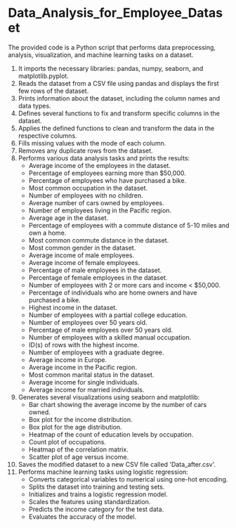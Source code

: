 # Data_Analysis_for_Employee_Dataset
The provided code is a Python script that performs data preprocessing, analysis, visualization, and machine learning tasks on a dataset.  
1. It imports the necessary libraries: pandas, numpy, seaborn, and matplotlib.pyplot.
2. Reads the dataset from a CSV file using pandas and displays the first few rows of the dataset.
3. Prints information about the dataset, including the column names and data types.
4. Defines several functions to fix and transform specific columns in the dataset.
5. Applies the defined functions to clean and transform the data in the respective columns.
6. Fills missing values with the mode of each column.
7. Removes any duplicate rows from the dataset.
8. Performs various data analysis tasks and prints the results:
   - Average income of the employees in the dataset.
   - Percentage of employees earning more than $50,000.
   - Percentage of employees who have purchased a bike.
   - Most common occupation in the dataset.
   - Number of employees with no children.
   - Average number of cars owned by employees.
   - Number of employees living in the Pacific region.
   - Average age in the dataset.
   - Percentage of employees with a commute distance of 5-10 miles and own a home.
   - Most common commute distance in the dataset.
   - Most common gender in the dataset.
   - Average income of male employees.
   - Average income of female employees.
   - Percentage of male employees in the dataset.
   - Percentage of female employees in the dataset.
   - Number of employees with 2 or more cars and income < $50,000.
   - Percentage of individuals who are home owners and have purchased a bike.
   - Highest income in the dataset.
   - Number of employees with a partial college education.
   - Number of employees over 50 years old.
   - Percentage of male employees over 50 years old.
   - Number of employees with a skilled manual occupation.
   - ID(s) of rows with the highest income.
   - Number of employees with a graduate degree.
   - Average income in Europe.
   - Average income in the Pacific region.
   - Most common marital status in the dataset.
   - Average income for single individuals.
   - Average income for married individuals.
9. Generates several visualizations using seaborn and matplotlib:
   - Bar chart showing the average income by the number of cars owned.
   - Box plot for the income distribution.
   - Box plot for the age distribution.
   - Heatmap of the count of education levels by occupation.
   - Count plot of occupations.
   - Heatmap of the correlation matrix.
   - Scatter plot of age versus income.
10. Saves the modified dataset to a new CSV file called 'Data_after.csv'.
11. Performs machine learning tasks using logistic regression:
    - Converts categorical variables to numerical using one-hot encoding.
    - Splits the dataset into training and testing sets.
    - Initializes and trains a logistic regression model.
    - Scales the features using standardization.
    - Predicts the income category for the test data.
    - Evaluates the accuracy of the model.
